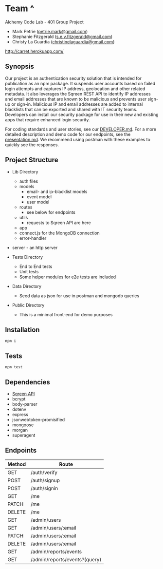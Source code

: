 # Team ^

Alchemy Code Lab - 401 Group Project

* Mark Petrie (petrie.mark@gmail.com)
* Stephanie Fitzgerald (s.e.v.fitzgerald@gmail.com)
* Christy La Guardia (christinelaguardia@gmail.com)

<http://carret.herokuapp.com/>

## Synopsis

Our project is an authentication security solution that is intended for publication as an npm package. It suspends user accounts based on failed login attempts and captures IP address, geolocation and other related metadata. It also leverages the Sqreen REST API to identify IP addresses and email addresses that are known to be malicious and prevents user sign-up or sign-in. Malicious IP and email addresses are added to internal blacklists that can be exported and shared with IT security teams. Developers can install our security package for use in their new and existing apps that require enhanced login security.

For coding standards and user stories, see our [DEVELOPER.md](DEVELOPER.md).
For a more detailed description and demo code for our endpoints, see the [presentation.md](presentation.md). We recommend using postman with these examples to quickly see the responses.

## Project Structure

* Lib Directory
    * auth files
    * models
        * email- and ip-blacklist models
        * event model
        * user model
    * routes
        * see below for endpoints
    * utils
        * requests to Sqreen API are here
    * app
    * connect.js for the MongoDB connection
    * error-handler

* server - an http server

* Tests Directory
    * End to End tests
    * Unit tests
    * Some helper modules for e2e tests are included

* Data Directory
    * Seed data as json for use in postman and mongodb queries

* Public Directory 
    * This is a minimal front-end for demo purposes

## Installation

`npm i`

## Tests

`npm test`

## Dependencies

* [Sqreen API](https://doc.sqreen.io/reference)
* bcrypt
* body-parser
* dotenv
* express
* jsonwebtoken-promisified
* mongoose
* morgan
* superagent

## Endpoints

Method | Route
--- | ---
GET | /auth/verify
POST | /auth/signup
POST | /auth/signin
GET | /me
PATCH | /me
DELETE | /me
GET | /admin/users
GET | /admin/users/:email
PATCH | /admin/users/:email
DELETE | /admin/users/:email
GET | /admin/reports/events
GET | /admin/reports/events?(query)
